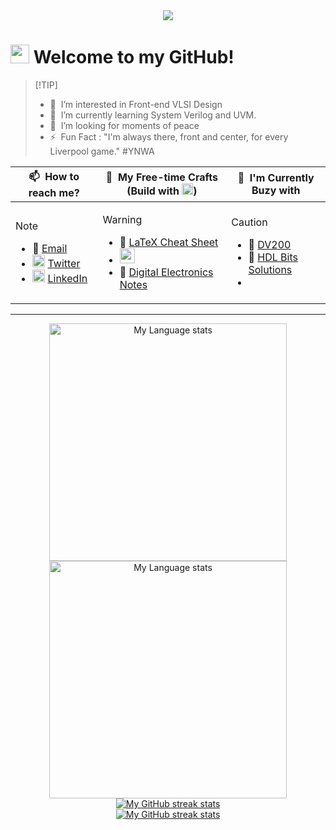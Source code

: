 <div align="center">
<img src="https://github.com/user-attachments/assets/a58cc6fe-ee9f-47e2-8c2f-ea7ecca8ed5e"/>
</div>
<h1><img src="https://emojis.slackmojis.com/emojis/images/1531849430/4246/blob-sunglasses.gif?1531849430" width="30"/> Welcome to my GitHub!</h1>

>  [!TIP]
> - 👀 &nbsp;I’m interested in Front-end VLSI Design 
> - 🌱 &nbsp;I’m currently learning System Verilog and UVM.
> - 💞️ &nbsp;I’m looking for moments of peace
> - ⚡ &nbsp;Fun Fact : "I'm always there, front and center, for every Liverpool game." #YNWA


<table>
<thead>
<tr>
<th>📫 &nbsp;How to reach me?</th>
<th>🔗 &nbsp;My Free-time Crafts (Build with <img src="https://upload.wikimedia.org/wikipedia/commons/e/e9/Notion-logo.svg" width="18" />)</th>
<th>🎯 &nbsp;I'm Currently Buzy with</th>
</tr>
</thead>
<tbody>
<tr>
<td>

  > [!NOTE]
  > - 📧 [Email](mailto:nidhinchandran470@gmail.com)
  > - <img src="https://raw.githubusercontent.com/rahuldkjain/github-profile-readme-generator/master/src/images/icons/Social/twitter.svg" alt="twitter" width="20"/> [Twitter](https://twitter.com/nidhin_47)
  > - <img src="https://raw.githubusercontent.com/rahuldkjain/github-profile-readme-generator/master/src/images/icons/Social/linked-in-alt.svg" alt="linkedin" width="20"/> [LinkedIn](https://www.linkedin.com/in/nidhinchandran47)

</td>
<td>

  > [!WARNING]
  > - 📝 <a href="https://nidhin47.notion.site/LaTex-Cheat-Sheet-52ecdedffca8447dae988bf5d9b090ad?pvs=4"> LaTeX Cheat Sheet</a>
  > - <img src="https://1000logos.net/wp-content/uploads/2020/08/Microsoft-Excel-Logo.png" width="24"/>
  > - 🔦 <a href="https://nidhin47.notion.site/Digital-Electronics-1-98cfec1dc0c04c41b678e02fbd094370?pvs=4"> Digital Electronics Notes</a>

</td>
<td>

> [!CAUTION]
> - 🤖 [DV200](https://github.com/Nidhinchandran47/DV200)
> - 👾 [HDL Bits Solutions](https://github.com/Nidhinchandran47/HDLbits-Solutions)
> - 


  
</td>
</tr>
</tbody>
</table>
  

---


<div align="center">
<a href="https://github.com/Nidhinchandran47#gh-light-mode-only">
  <img
            src="https://github-readme-stats-steel-omega.vercel.app/api/top-langs/?username=Nidhinchandran47&layout=compact&hide_border=true&langs_count=10&size_weight=0.5&count_weight=0.5#gh-light-mode-only"
            alt="My Language stats"
            width="380"
          />
    
</a>
</div>
<div align="center">
<!-- GRS (Dark Mode) -->
<a href="https://github.com/Nidhinchandran47#gh-dark-mode-only">
        <img
          src="https://github-readme-stats-steel-omega.vercel.app/api/top-langs/?username=Nidhinchandran47&layout=compact&icon_color=2d77dc&title_color=2d77dc&text_color=ffffff&bg_color=0d1117&hide_border=true&langs_count=10&size_weight=0.5&count_weight=0.5#gh-dark-mode-only"
          alt="My Language stats"
          width="380"
        />
</a>
</div>


   

<!-- Streak stats (Light mode) -->
<div align="center">
  <a href="https://github.com/Nidhinchandran47#gh-light-mode-only">
    <img
       src="https://github-readme-streak-stats-phi-opal.vercel.app/?user=Nidhinchandran47&locale=en&type=svg&hide_border=true&fire=2d77dc&ring=2d77dc&currStreakLabel=000000"
       alt="My GitHub streak stats"
     />
  </a>
</div>


<!-- Streak stats (Dark mode) -->
<div align="center">
  <a href="https://github.com/Nidhinchandran47#gh-dark-mode-only">
    <img
       src="https://github-readme-streak-stats-phi-opal.vercel.app/?user=Nidhinchandran47&background=0d1117&currStreakNum=ffffff&sideNums=ffffff&currStreakLabel=ffffff&sideLabels=ffffff&dates=ffffff&fire=2d77dc&ring=2d77dc&locale=en&type=svg&hide_border=true"
       alt="My GitHub streak stats"
     />
  </a>
  
</div>
